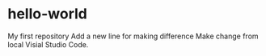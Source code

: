 # hello-world
My first repository
Add a new line for making difference
Make change from local Visial Studio Code.

